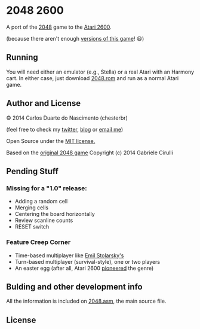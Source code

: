 2048 2600
=========

A port of the [2048][1] game to the [Atari 2600][4].

(because there aren't enough [versions of this game](http://phenomist.wordpress.com/2048-variants/)! :laughing:)

## Running

You will need either an emulator (e.g., Stella) or a real Atari with an Harmony cart. In either case, just download [2048.rom](2) and run as a normal Atari game.

## Author and License

© 2014 Carlos Duarte do Nascimento (chesterbr)

(feel free to check my [twitter][7], [blog][8] or [email me][10])

Open Source under the [MIT license.](9)

Based on the [original 2048 game][1] Copyright (c) 2014 Gabriele Cirulli

## Pending Stuff

### Missing for a "1.0" release:

- Adding a random cell
- Merging cells
- Centering the board horizontally
- Review scanline counts
- RESET switch

### Feature Creep Corner

- Time-based multiplayer like [Emil Stolarsky's][6]
- Turn-based multiplayer (survival-style), one or two players
- An easter egg (after all, Atari 2600 [pioneered][5] the genre)

## Bulding and other development info

All the information is included on [2048.asm](3), the main source file.

## License

[1]: https://github.com/gabrielecirulli/2048
[2]: https://github.com/chesterbr/2048-2600/blob/master/2048.bin?raw=true
[3]: https://github.com/chesterbr/2048-2600/blob/master/2048.asm
[4]: http://atariage.com/2600/history.html
[5]: https://www.youtube.com/watch?v=Pw02kibMs3E
[6]: http://emils.github.io/2048-multiplayer/
[7]: http://twitter.com/chesterbr
[8]: http://chester.me
[9]: https://github.com/gabrielecirulli/2048/blob/master/LICENSE.txt
[10]: mailto:cd@pobox.com?subject=2048+2600
